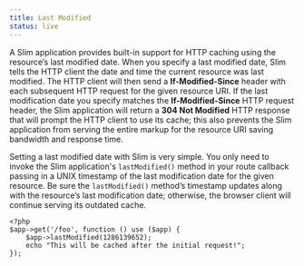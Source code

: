 ```yaml
---
title: Last Modified
status: live
---
```


A Slim application provides built-in support for HTTP caching using the resource’s last modified date. When you
specify a last modified date, Slim tells the HTTP client the date and time the current resource was last modified.
The HTTP client will then send a **If-Modified-Since** header with each subsequent HTTP request for the given
resource URI. If the last modification date you specify matches the **If-Modified-Since** HTTP request header,
the Slim application will return a **304 Not Modified** HTTP response that will prompt the HTTP client to use
its cache; this also prevents the Slim application from serving the entire markup for the resource URI saving
bandwidth and response time.

Setting a last modified date with Slim is very simple. You only need to invoke the Slim application's `lastModified()`
method in your route callback passing in a UNIX timestamp of the last modification date for the given resource.
Be sure the `lastModified()` method’s timestamp updates along with the resource’s last modification date; otherwise,
the browser client will continue serving its outdated cache.

    <?php
    $app->get('/foo', function () use ($app) {
        $app->lastModified(1286139652);
        echo "This will be cached after the initial request!";
    });
